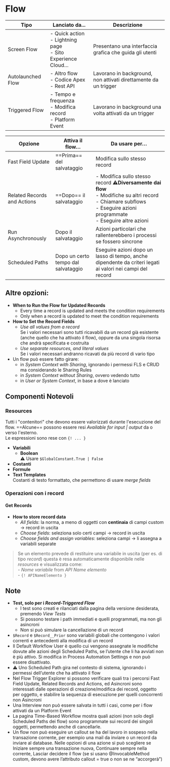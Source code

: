 # Flow

| Tipo              | Lanciato da...                                                       | Descrizione                                                     |
| ----------------- | -------------------------------------------------------------------- | --------------------------------------------------------------- |
| Screen Flow       | - Quick action <br/> - Lightning page <br/> - Sito Experience Cloud… | Presentano una interfaccia grafica che guida gli utenti         |
| Autolaunched Flow | - Altro flow <br/> - Codice Apex <br/> - Rest API                    | Lavorano in background, non attivati direttamente da un trigger |
| Triggered Flow    | - Tempo e frequenza <br/> - Modifica record <br/> - Platform Event   | Lavorano in background una volta attivati da un trigger         |

| Opzione                     | Attiva il flow…                     | Da usare per…                                                                                                           |
| --------------------------- | ----------------------------------- | ----------------------------------------------------------------------------------------------------------------------- |
| Fast Field Update           | ==Prima== del salvataggio           | Modifica sullo stesso record                                                                                            |
| Related Records and Actions | ==Dopo== il salvataggio             | - Modifica sullo stesso record **⚠️Diversamente dai flow** <br> - Modifiche su altri record <br/> - Chiamare subflows <br/> - Eseguire azioni programmate <br/> - Eseguire altre azioni |
| Run Asynchronously          | Dopo il salvataggio                 | Azioni particolari che rallenterebbero i processi se fossero sincrone                                                   |
| Scheduled Paths             | Dopo un certo tempo dal salvataggio | Eseguire azioni dopo un lasso di tempo, anche dipendente da criteri legati ai valori nei campi del record               |

## Altre opzioni:
- **When to Run the Flow for Updated Records**
  - Every time a record is updated and meets the condition requirements
  - Only when a record is updated to meet the condition requirements
- **How to Set the Record Fields**
  - *Use all values from a record*
  <br> Se i valori necessari sono tutti ricavabili da un record già esistente (anche quello che ha attivato il flow), oppure da una singola risorsa che andrà specificata e costruita
  - *Use separate resources, and literal values*
  <br> Se i valori necessari andranno ricavati da più record di vario tipo
- Un flow può essere fatto girare:
  - in *System Context with Sharing*, ignorando i permessi FLS e CRUD ma considerando le Sharing Rules 
  - in *System Context without Sharing*, ovvero vedendo tutto
  - in *User or System Context*, in base a dove è lanciato

## Componenti Notevoli

### Resources
Tutti i "contenitori" che devono essere valorizzati durante l'esecuzione del flow. ==Alcune== possono essere resi *Available for input | output* da o verso l'esterno.
<br>Le espressioni sono rese con `{! ... }`
- **Variabili**
  - **Boolean**
  <br> ⚠️ Usare `$GlobalConstant.True | False`
- **Costanti**
- **Formule**
- **Text Templates**
  <br> Costanti di testo formattato, che permettono di usare *merge fields*

### Operazioni con i record

#### Get Records
- **How to store record data**
  - *All fields*: la norma, a meno di oggetti con **centinaia** di campi custom → record in uscita
  - *Choose fields*: seleziona solo certi campi → record in uscita
  - *Choose fields and assign variables*: seleziona campi → li assegna a variabili separate

> Se un elemento prevede di restituire una variabile in uscita (per es. di tipo *record*) questa è resa automaticamente disponibile nelle *resources* e visualizzata come:
> <br> - *Nome variabile* from *API Name elemento*
> <br> - `{! APINameElemento }`

## Note
- **Test, solo per i *Record-Triggered Flow***
  - I test sono creati e rilanciati dalla pagina della versione desiderata, premendo *View Tests*
  - Si possono testare i path immediati e quelli programmati, ma non gli asincroni
  - Non si può simulare la cancellazione di un record
- `$Record` e `$Record__Prior` sono variabili globali che contengono i valori correnti e antecedenti alla modifica di un record
- Il Default Workflow User è quello cui vengono assegnate le modifiche dovute alle azioni degli Scheduled Paths, se l’utente che li ha avviati non è più attivo. Si modifica in Process Automation Settings e non può essere disattivato.
- ⚠️ Uno Scheduled Path gira nel contesto di sistema, ignorando i permessi dell’utente che ha attivato il flow
- Nel Flow Trigger Explorer si possono verificare quali tra i percorsi Fast Field Update, Related Records and Actions, ed Asincroni sono interessati dalle operazioni di creazione/modifica dei record, oggetto per oggetto, e stabilire la sequenza di esecuzione per quelli concorrenti non Asincroni
- Una Interview non può essere salvata in tutti i casi, come per i flow attivati da un Platform Event
- La pagina Time-Based Workflow mostra quali azioni (non solo degli Scheduled Paths dei flow) sono programmate sui record dei singoli oggetti, permettendo anche di cancellarle.
- Un flow non può eseguire un callout se ha del lavoro in sospeso nella transazione corrente, per esempio una mail da inviare o un record da inviare al database. Nelle opzioni di una azione si può scegliere se Iniziare sempre una transazione nuova, Continuare sempre nella corrente, Lasciar decidere il flow (se si usano @InvocableMethod custom, devono avere l’attributo callout = true o non se ne “accorgerà”)